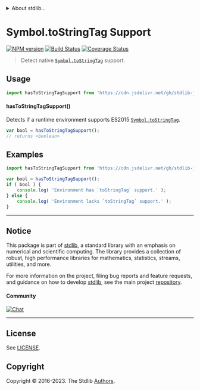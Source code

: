 <!--

@license Apache-2.0

Copyright (c) 2018 The Stdlib Authors.

Licensed under the Apache License, Version 2.0 (the "License");
you may not use this file except in compliance with the License.
You may obtain a copy of the License at

   http://www.apache.org/licenses/LICENSE-2.0

Unless required by applicable law or agreed to in writing, software
distributed under the License is distributed on an "AS IS" BASIS,
WITHOUT WARRANTIES OR CONDITIONS OF ANY KIND, either express or implied.
See the License for the specific language governing permissions and
limitations under the License.

-->


<details>
  <summary>
    About stdlib...
  </summary>
  <p>We believe in a future in which the web is a preferred environment for numerical computation. To help realize this future, we've built stdlib. stdlib is a standard library, with an emphasis on numerical and scientific computation, written in JavaScript (and C) for execution in browsers and in Node.js.</p>
  <p>The library is fully decomposable, being architected in such a way that you can swap out and mix and match APIs and functionality to cater to your exact preferences and use cases.</p>
  <p>When you use stdlib, you can be absolutely certain that you are using the most thorough, rigorous, well-written, studied, documented, tested, measured, and high-quality code out there.</p>
  <p>To join us in bringing numerical computing to the web, get started by checking us out on <a href="https://github.com/stdlib-js/stdlib">GitHub</a>, and please consider <a href="https://opencollective.com/stdlib">financially supporting stdlib</a>. We greatly appreciate your continued support!</p>
</details>

# Symbol.toStringTag Support

[![NPM version][npm-image]][npm-url] [![Build Status][test-image]][test-url] [![Coverage Status][coverage-image]][coverage-url] <!-- [![dependencies][dependencies-image]][dependencies-url] -->

> Detect native [`Symbol.toStringTag`][mdn-symbol] support.



<section class="usage">

## Usage

```javascript
import hasToStringTagSupport from 'https://cdn.jsdelivr.net/gh/stdlib-js/assert-has-tostringtag-support@v0.1.1-deno/mod.js';
```

#### hasToStringTagSupport()

Detects if a runtime environment supports ES2015 [`Symbol.toStringTag`][mdn-symbol].

```javascript
var bool = hasToStringTagSupport();
// returns <boolean>
```

</section>

<!-- /.usage -->

<section class="examples">

## Examples

<!-- eslint no-undef: "error" -->

```javascript
import hasToStringTagSupport from 'https://cdn.jsdelivr.net/gh/stdlib-js/assert-has-tostringtag-support@v0.1.1-deno/mod.js';

var bool = hasToStringTagSupport();
if ( bool ) {
    console.log( 'Environment has `toStringTag` support.' );
} else {
    console.log( 'Environment lacks `toStringTag` support.' );
}
```

</section>

<!-- /.examples -->



<!-- Section for related `stdlib` packages. Do not manually edit this section, as it is automatically populated. -->

<section class="related">

</section>

<!-- /.related -->

<!-- Section for all links. Make sure to keep an empty line after the `section` element and another before the `/section` close. -->


<section class="main-repo" >

* * *

## Notice

This package is part of [stdlib][stdlib], a standard library with an emphasis on numerical and scientific computing. The library provides a collection of robust, high performance libraries for mathematics, statistics, streams, utilities, and more.

For more information on the project, filing bug reports and feature requests, and guidance on how to develop [stdlib][stdlib], see the main project [repository][stdlib].

#### Community

[![Chat][chat-image]][chat-url]

---

## License

See [LICENSE][stdlib-license].


## Copyright

Copyright &copy; 2016-2023. The Stdlib [Authors][stdlib-authors].

</section>

<!-- /.stdlib -->

<!-- Section for all links. Make sure to keep an empty line after the `section` element and another before the `/section` close. -->

<section class="links">

[npm-image]: http://img.shields.io/npm/v/@stdlib/assert-has-tostringtag-support.svg
[npm-url]: https://npmjs.org/package/@stdlib/assert-has-tostringtag-support

[test-image]: https://github.com/stdlib-js/assert-has-tostringtag-support/actions/workflows/test.yml/badge.svg?branch=v0.1.1
[test-url]: https://github.com/stdlib-js/assert-has-tostringtag-support/actions/workflows/test.yml?query=branch:v0.1.1

[coverage-image]: https://img.shields.io/codecov/c/github/stdlib-js/assert-has-tostringtag-support/main.svg
[coverage-url]: https://codecov.io/github/stdlib-js/assert-has-tostringtag-support?branch=main

<!--

[dependencies-image]: https://img.shields.io/david/stdlib-js/assert-has-tostringtag-support.svg
[dependencies-url]: https://david-dm.org/stdlib-js/assert-has-tostringtag-support/main

-->

[chat-image]: https://img.shields.io/gitter/room/stdlib-js/stdlib.svg
[chat-url]: https://app.gitter.im/#/room/#stdlib-js_stdlib:gitter.im

[stdlib]: https://github.com/stdlib-js/stdlib

[stdlib-authors]: https://github.com/stdlib-js/stdlib/graphs/contributors

[cli-section]: https://github.com/stdlib-js/assert-has-tostringtag-support#cli
[cli-url]: https://github.com/stdlib-js/assert-has-tostringtag-support/tree/cli
[@stdlib/assert-has-tostringtag-support]: https://github.com/stdlib-js/assert-has-tostringtag-support/tree/main

[umd]: https://github.com/umdjs/umd
[es-module]: https://developer.mozilla.org/en-US/docs/Web/JavaScript/Guide/Modules

[deno-url]: https://github.com/stdlib-js/assert-has-tostringtag-support/tree/deno
[umd-url]: https://github.com/stdlib-js/assert-has-tostringtag-support/tree/umd
[esm-url]: https://github.com/stdlib-js/assert-has-tostringtag-support/tree/esm
[branches-url]: https://github.com/stdlib-js/assert-has-tostringtag-support/blob/main/branches.md

[stdlib-license]: https://raw.githubusercontent.com/stdlib-js/assert-has-tostringtag-support/main/LICENSE

[mdn-symbol]: https://developer.mozilla.org/en-US/docs/Web/JavaScript/Reference/Global_Objects/Symbol

</section>

<!-- /.links -->
